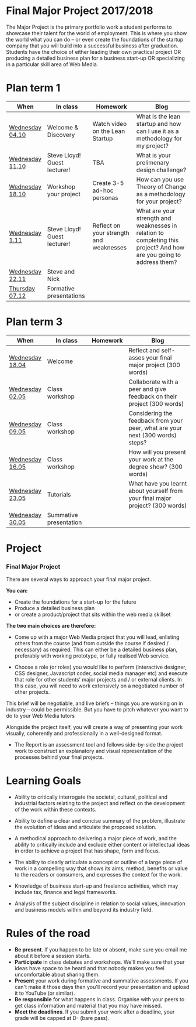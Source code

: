 # Final Major Project 2017/2018

The Major Project is the primary portfolio work a student performs to showcase their talent for the world of employment. This is where you show the world what you can do – or even create the foundations of the startup company that you will build into a successful business after graduation. Students have the choice of either leading their own practical project OR producing a detailed business plan for a business start-up OR specializing in a particular skill area of Web Media.

# Plan term 1

When | In class | Homework | Blog
---- | -------- | -------- | ----
[Wednesday<br>04.10](sessions/01)| Welcome & Discovery | Watch video on the Lean Startup | What is the lean startup and how can I use it as a methodology for my project?
[Wednesday<br>11.10](sessions/02)| Steve Lloyd! Guest lecturer! | TBA | What is your prelimenary design challenge?
[Wednesday<br>18.10](sessions/03)| Workshop your project | Create 3-5 ad-hoc personas | How can you use Theory of Change as a methodology for your project?
[Wednesday<br>1.11](sessions/04)| Steve Lloyd! Guest lecturer! | Reflect on your strength and weaknesses | What are your strength and weaknesses in relation to completing this project? And how are you going to address them?
[Wednesday<br>22.11](sessions/06)| Steve and Nick |  |
[Thursday<br>07.12](sessions/07)| Formative presentations

# Plan term 3

When | In class | Homework | Blog
---- | -------- | -------- | ----
[Wednesday<br>18.04](sessions/08)| Welcome | | Reflect and self-asses your final major project (300 words)
[Wednesday<br>02.05](sessions/09)| Class workshop | | Collaborate with a peer and give feedback on their project (300 words)
[Wednesday<br>09.05](sessions/10)| Class workshop | | Considering the feedback from your peer, what are your next (300 words) steps?  
[Wednesday<br>16.05](sessions/11)| Class workshop | | How will you present your work at the degree show? (300 words)
[Wednesday<br>23.05](sessions/12)| Tutorials | | What have you learnt about yourself from your final major project? (300 words)
[Wednesday<br>30.05](sessions/13)| Summative presentation |

# Project

### Final Major Project

There are several ways to approach your final major project.

**You can:**

* Create the foundations for a start-up for the future
* Produce a detailed business plan
* or create a product/project that sits within the web media skillset

**The two main choices are therefore:**

* Come up with a major Web Media project that you will lead, enlisting others from the course (and from outside the course if desired / necessary) as required. This can either be a detailed business plan, preferably with working prototype, or fully realised Web service.

* Choose a role (or roles) you would like to perform (interactive designer, CSS designer, Javascript coder, social media manager etc) and execute that role for other students’ major projects and / or external clients. In this case, you will need to work extensively on a negotiated number of other projects.

This brief will be negotiable, and live briefs – things you are working on in industry – could be permissible. But you have to pitch whatever you want to do to your Web Media tutors

Alongside the project itself, you will create a way of presenting your work visually, coherently and professionally in a well-designed format.

* The Report is an assessment tool and follows side-by-side the project work to construct an explanatory and visual representation of the processes behind your final projects.


# Learning Goals

* Ability to critically interrogate the societal, cultural, political and industrial factors relating to the project and reflect on the development of the work within these contexts.

* Ability to define a clear and concise summary of the problem, illustrate the evolution of ideas and articulate the proposed solution.

* A methodical approach to delivering a major piece of work, and the ability to critically include and exclude either content or intellectual ideas in order to achieve a project that has shape, form and focus.

* The ability to clearly articulate a concept or outline of a large piece of work in a compelling way that shows its aims, method, benefits or value to the readers or consumers, and expresses the context for the work.

* Knowledge of business start-up and freelance activities, which may include tax, finance and legal frameworks.

* Analysis of the subject discipline in relation to social values, innovation and business models within and beyond its industry field.


# Rules of the road

* **Be present**. If you happen to be late or absent, make sure you email me about it before a session starts.
* **Participate** in class debates and workshops. We'll make sure that your ideas have space to be heard and that nobody makes you feel uncomfortable about sharing them.
* **Present** your work during formative and summative assessments. If you can't make it those days then you'll record your presentation and upload it to YouTube (or similar).
* **Be responsible** for what happens in class. Organise with your peers to get class information and material that you may have missed.
* **Meet the deadlines**. If you submit your work after a deadline, your grade will be capped at D- (bare pass).
